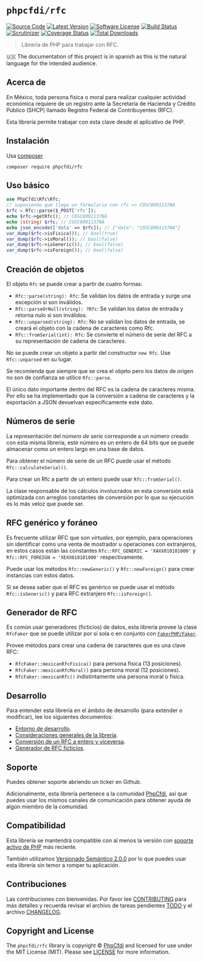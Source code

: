 # `phpcfdi/rfc`

[![Source Code][badge-source]][source]
[![Latest Version][badge-release]][release]
[![Software License][badge-license]][license]
[![Build Status][badge-build]][build]
[![Scrutinizer][badge-quality]][quality]
[![Coverage Status][badge-coverage]][coverage]
[![Total Downloads][badge-downloads]][downloads]

> Librería de PHP para trabajar con RFC.

:us: The documentation of this project is in spanish as this is the natural language for the intended audience.

## Acerca de 

En México, toda persona física o moral para realizar cualquier actividad económica requiere de un registro
ante la Secretaría de Hacienda y Crédito Público (SHCP) llamado Registro Federal de Contribuyentes (RFC).

Esta librería permite trabajar con esta clave desde el aplicativo de PHP.

## Instalación

Usa [composer](https://getcomposer.org/)

```shell
composer require phpcfdi/rfc
```

## Uso básico

```php
use PhpCfdi\Rfc\Rfc;
// suponiendo que llega un formulario con rfc => COSC8001137NA
$rfc = Rfc::parse($_POST['rfc']);
echo $rfc->getRfc(); // COSC8001137NA
echo (string) $rfc; // COSC8001137NA
echo json_encode(['data' => $rfc]); // {"data": "COSC8001137NA"}
var_dump($rfc->isFisica()); // bool(true)
var_dump($rfc->isMoral()); // bool(false)
var_dump($rfc->isGeneric()); // bool(false)
var_dump($rfc->isForeign()); // bool(false)
```

## Creación de objetos

El objeto `Rfc` se puede crear a partir de cuatro formas:

- `Rfc::parse(string): Rfc`: Se validan los datos de entrada y surge una excepción si son inválidos.
- `Rfc::parseOrNull(string): ?Rfc`: Se validan los datos de entrada y retorna nulo si son inválidos.
- `Rfc::unparsed(string): Rfc`: No se validan los datos de entrada, se creará el objeto con la cadena de caracteres como Rfc.
- `Rfc::fromSerial(int): Rfc`: Se convierte el número de serie del RFC a su representación de cadena de caracteres.

No se puede crear un objeto a partir del constructor `new Rfc`. Use `Rfc::unparsed` en su lugar.

Se recomienda que siempre que se crea el objeto pero los datos de origen no son de confianza se utilice `Rfc::parse`.

El único dato importante dentro del RFC es la cadena de caracteres misma. Por ello se ha implementado que la conversión
a cadena de caracteres y la exportación a JSON devuelvan específicamente este dato.

## Números de serie

La representación del *número de serie* corresponde a un número creado con esta misma librería,
este número es un entero de 64 bits que se puede almacenar como un entero largo en una base de datos.

Para obtener el número de serie de un RFC puede usar el método `Rfc::calculateSerial()`.

Para crear un Rfc a partir de un entero puede usar `Rfc::fromSerial()`.

La clase responsable de los cálculos involucrados en esta conversión está optimizada con arreglos constantes
de conversión por lo que su ejecución es lo más veloz que puede ser.

## RFC genérico y foráneo

Es frecuente utilizar RFC que son *virtuales*, por ejemplo, para operaciones sin identificar como una
venta de mostrador u operaciones con extranjeros, en estos casos están las constantes
`Rfc::RFC_GENERIC = 'XAXX010101000'` y `Rfc::RFC_FOREIGN = 'XEXX010101000'` respectivamente.

Puede usar los métodos `Rfc::newGeneric()` y `Rfc::newForeign()` para crear instancias con estos datos.

Si se desea saber que el RFC es genérico se puede usar el método `Rfc::isGeneric()` y para RFC extranjero `Rfc::isForeign()`.

## Generador de RFC

Es común usar generadores (ficticios) de datos, esta librería provee la clase `RfcFaker` que se puede utilizar
por sí sola o en conjunto con [`FakerPHP/Faker`](https://github.com/FakerPHP/Faker).

Provee métodos para crear una cadena de caracteres que es una clave RFC:

- `RfcFaker::mexicanRfcFisica()` para persona física (13 posiciones).
- `RfcFaker::mexicanRfcMoral()` para persona moral (12 posiciones).
- `RfcFaker::mexicanRfc()` indistintamente una persona moral o física.

## Desarrollo

Para entender esta librería en el ámbito de desarrollo (para extender o modificar), lee los siguientes documentos:

- [Entorno de desarrollo](develop/EntornoDesarrollo.md).
- [Consideraciones generales de la librería](develop/Generales.md).
- [Conversión de un RFC a entero y viceversa](develop/ConversionEntero.md).
- [Generador de RFC ficticios](develop/RfcFaker.md).

## Soporte

Puedes obtener soporte abriendo un ticker en Github.

Adicionalmente, esta librería pertenece a la comunidad [PhpCfdi](https://www.phpcfdi.com), así que puedes usar los
mismos canales de comunicación para obtener ayuda de algún miembro de la comunidad.

## Compatibilidad

Esta librería se mantendrá compatible con al menos la versión con
[soporte activo de PHP](https://www.php.net/supported-versions.php) más reciente.

También utilizamos [Versionado Semántico 2.0.0](docs/SEMVER.md) por lo que puedes usar esta librería
sin temor a romper tu aplicación.

## Contribuciones

Las contribuciones con bienvenidas. Por favor lee [CONTRIBUTING][] para más detalles
y recuerda revisar el archivo de tareas pendientes [TODO][] y el archivo [CHANGELOG][].

## Copyright and License

The `phpcfdi/rfc` library is copyright © [PhpCfdi](https://www.phpcfdi.com)
and licensed for use under the MIT License (MIT). Please see [LICENSE][] for more information.


[contributing]: https://github.com/phpcfdi/rfc/blob/master/CONTRIBUTING.md
[changelog]: https://github.com/phpcfdi/rfc/blob/master/docs/CHANGELOG.md
[todo]: https://github.com/phpcfdi/rfc/blob/master/docs/TODO.md

[source]: https://github.com/phpcfdi/rfc
[release]: https://github.com/phpcfdi/rfc/releases
[license]: https://github.com/phpcfdi/rfc/blob/master/LICENSE
[build]: https://github.com/phpcfdi/rfc/actions/workflows/build.yml?query=branch:master
[quality]: https://scrutinizer-ci.com/g/phpcfdi/rfc/
[coverage]: https://scrutinizer-ci.com/g/phpcfdi/rfc/code-structure/master/code-coverage
[downloads]: https://packagist.org/packages/phpcfdi/rfc

[badge-source]: http://img.shields.io/badge/source-phpcfdi/rfc-blue?style=flat-square
[badge-release]: https://img.shields.io/github/release/phpcfdi/rfc?style=flat-square
[badge-license]: https://img.shields.io/github/license/phpcfdi/rfc?style=flat-square
[badge-build]: https://img.shields.io/github/workflow/status/phpcfdi/rfc/build/master?style=flat-square
[badge-quality]: https://img.shields.io/scrutinizer/g/phpcfdi/rfc/master?style=flat-square
[badge-coverage]: https://img.shields.io/scrutinizer/coverage/g/phpcfdi/rfc/master?style=flat-square
[badge-downloads]: https://img.shields.io/packagist/dt/phpcfdi/rfc?style=flat-square
